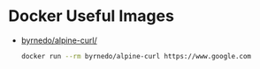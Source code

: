 # Docker Useful Images

* [byrnedo/alpine-curl/](https://hub.docker.com/r/byrnedo/alpine-curl/)

    ```bash
    docker run --rm byrnedo/alpine-curl https://www.google.com
    ```